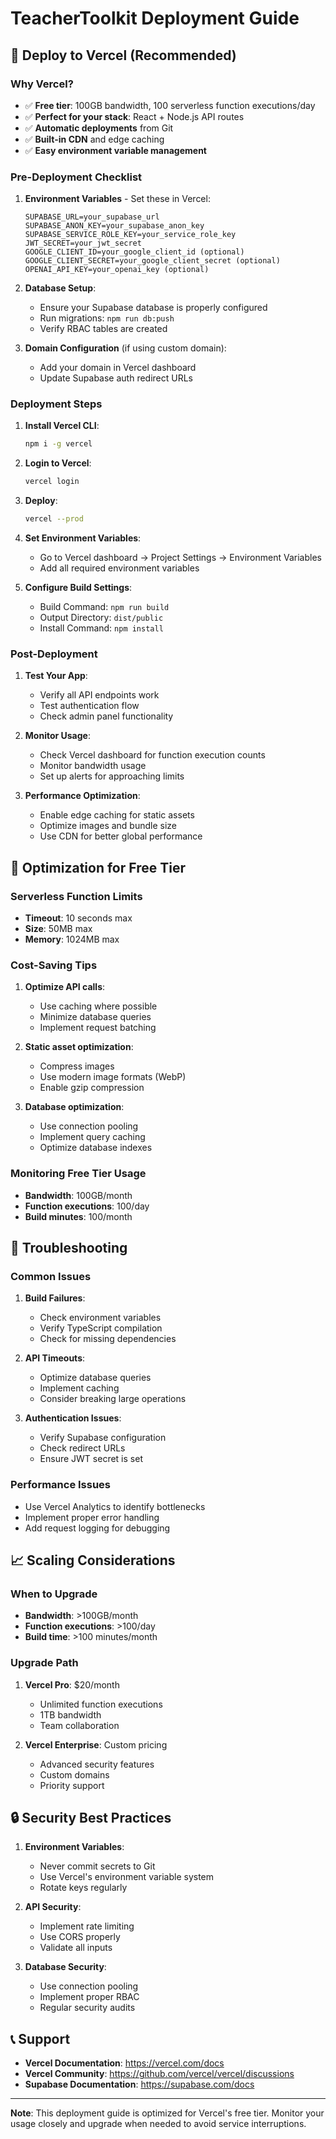 # TeacherToolkit Deployment Guide

## 🚀 Deploy to Vercel (Recommended)

### Why Vercel?
- ✅ **Free tier**: 100GB bandwidth, 100 serverless function executions/day
- ✅ **Perfect for your stack**: React + Node.js API routes
- ✅ **Automatic deployments** from Git
- ✅ **Built-in CDN** and edge caching
- ✅ **Easy environment variable management**

### Pre-Deployment Checklist

1. **Environment Variables** - Set these in Vercel:
   ```
   SUPABASE_URL=your_supabase_url
   SUPABASE_ANON_KEY=your_supabase_anon_key
   SUPABASE_SERVICE_ROLE_KEY=your_service_role_key
   JWT_SECRET=your_jwt_secret
   GOOGLE_CLIENT_ID=your_google_client_id (optional)
   GOOGLE_CLIENT_SECRET=your_google_client_secret (optional)
   OPENAI_API_KEY=your_openai_key (optional)
   ```

2. **Database Setup**:
   - Ensure your Supabase database is properly configured
   - Run migrations: `npm run db:push`
   - Verify RBAC tables are created

3. **Domain Configuration** (if using custom domain):
   - Add your domain in Vercel dashboard
   - Update Supabase auth redirect URLs

### Deployment Steps

1. **Install Vercel CLI**:
   ```bash
   npm i -g vercel
   ```

2. **Login to Vercel**:
   ```bash
   vercel login
   ```

3. **Deploy**:
   ```bash
   vercel --prod
   ```

4. **Set Environment Variables**:
   - Go to Vercel dashboard → Project Settings → Environment Variables
   - Add all required environment variables

5. **Configure Build Settings**:
   - Build Command: `npm run build`
   - Output Directory: `dist/public`
   - Install Command: `npm install`

### Post-Deployment

1. **Test Your App**:
   - Verify all API endpoints work
   - Test authentication flow
   - Check admin panel functionality

2. **Monitor Usage**:
   - Check Vercel dashboard for function execution counts
   - Monitor bandwidth usage
   - Set up alerts for approaching limits

3. **Performance Optimization**:
   - Enable edge caching for static assets
   - Optimize images and bundle size
   - Use CDN for better global performance

## 🔧 Optimization for Free Tier

### Serverless Function Limits
- **Timeout**: 10 seconds max
- **Size**: 50MB max
- **Memory**: 1024MB max

### Cost-Saving Tips
1. **Optimize API calls**:
   - Use caching where possible
   - Minimize database queries
   - Implement request batching

2. **Static asset optimization**:
   - Compress images
   - Use modern image formats (WebP)
   - Enable gzip compression

3. **Database optimization**:
   - Use connection pooling
   - Implement query caching
   - Optimize database indexes

### Monitoring Free Tier Usage
- **Bandwidth**: 100GB/month
- **Function executions**: 100/day
- **Build minutes**: 100/month

## 🚨 Troubleshooting

### Common Issues

1. **Build Failures**:
   - Check environment variables
   - Verify TypeScript compilation
   - Check for missing dependencies

2. **API Timeouts**:
   - Optimize database queries
   - Implement caching
   - Consider breaking large operations

3. **Authentication Issues**:
   - Verify Supabase configuration
   - Check redirect URLs
   - Ensure JWT secret is set

### Performance Issues
- Use Vercel Analytics to identify bottlenecks
- Implement proper error handling
- Add request logging for debugging

## 📈 Scaling Considerations

### When to Upgrade
- **Bandwidth**: >100GB/month
- **Function executions**: >100/day
- **Build time**: >100 minutes/month

### Upgrade Path
1. **Vercel Pro**: $20/month
   - Unlimited function executions
   - 1TB bandwidth
   - Team collaboration

2. **Vercel Enterprise**: Custom pricing
   - Advanced security features
   - Custom domains
   - Priority support

## 🔒 Security Best Practices

1. **Environment Variables**:
   - Never commit secrets to Git
   - Use Vercel's environment variable system
   - Rotate keys regularly

2. **API Security**:
   - Implement rate limiting
   - Use CORS properly
   - Validate all inputs

3. **Database Security**:
   - Use connection pooling
   - Implement proper RBAC
   - Regular security audits

## 📞 Support

- **Vercel Documentation**: https://vercel.com/docs
- **Vercel Community**: https://github.com/vercel/vercel/discussions
- **Supabase Documentation**: https://supabase.com/docs

---

**Note**: This deployment guide is optimized for Vercel's free tier. Monitor your usage closely and upgrade when needed to avoid service interruptions. 